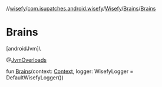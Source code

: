 //[wisefy](../../../../index.md)/[com.isupatches.android.wisefy](../../index.md)/[Wisefy](../index.md)/[Brains](index.md)/[Brains](-brains.md)

# Brains

[androidJvm]\

@[JvmOverloads](https://kotlinlang.org/api/latest/jvm/stdlib/kotlin.jvm/-jvm-overloads/index.html)

fun [Brains](-brains.md)(context: [Context](https://developer.android.com/reference/kotlin/android/content/Context.html), logger: WisefyLogger = DefaultWisefyLogger())

